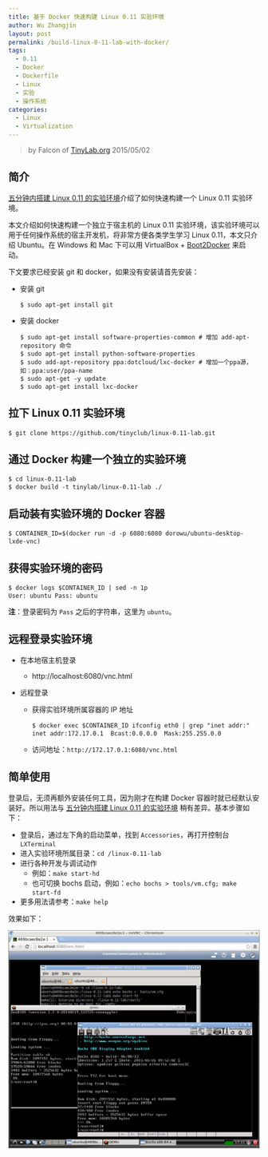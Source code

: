 ```yaml
---
title: 基于 Docker 快速构建 Linux 0.11 实验环境
author: Wu Zhangjin
layout: post
permalink: /build-linux-0-11-lab-with-docker/
tags:
  - 0.11
  - Docker
  - Dockerfile
  - Linux
  - 实验
  - 操作系统
categories:
  - Linux
  - Virtualization
---
```


> by Falcon of [TinyLab.org][1]
> 2015/05/02


## 简介

[五分钟内搭建 Linux 0.11 的实验环境][2]介绍了如何快速构建一个 Linux 0.11 实验环境。

本文介绍如何快速构建一个独立于宿主机的 Linux 0.11 实验环境，该实验环境可以用于任何操作系统的宿主开发机，将非常方便各类学生学习 Linux 0.11，本文只介绍 Ubuntu。在 Windows 和 Mac 下可以用 VirtualBox + [Boot2Docker][3] 来启动。

下文要求已经安装 git 和 docker，如果没有安装请首先安装：

  * 安装 git

        $ sudo apt-get install git


  * 安装 docker

        $ sudo apt-get install software-properties-common # 增加 add-apt-repository 命令
        $ sudo apt-get install python-software-properties
        $ sudo add-apt-repository ppa:dotcloud/lxc-docker # 增加一个ppa源，如：ppa:user/ppa-name
        $ sudo apt-get -y update
        $ sudo apt-get install lxc-docker


## 拉下 Linux 0.11 实验环境

    $ git clone https://github.com/tinyclub/linux-0.11-lab.git


## 通过 Docker 构建一个独立的实验环境

    $ cd linux-0.11-lab
    $ docker build -t tinylab/linux-0.11-lab ./


## 启动装有实验环境的 Docker 容器

    $ CONTAINER_ID=$(docker run -d -p 6080:6080 dorowu/ubuntu-desktop-lxde-vnc)


## 获得实验环境的密码

    $ docker logs $CONTAINER_ID | sed -n 1p
    User: ubuntu Pass: ubuntu


**注**：登录密码为 `Pass` 之后的字符串，这里为 `ubuntu`。

## 远程登录实验环境

  * 在本地宿主机登录
      * http://localhost:6080/vnc.html

  * 远程登录

      * 获得实验环境所属容器的 IP 地址

            $ docker exec $CONTAINER_ID ifconfig eth0 | grep "inet addr:"
            inet addr:172.17.0.1  Bcast:0.0.0.0  Mask:255.255.0.0


      * 访问地址：`http://172.17.0.1:6080/vnc.html`

## 简单使用

登录后，无须再额外安装任何工具，因为刚才在构建 Docker 容器时就已经默认安装好。所以用法与 [五分钟内搭建 Linux 0.11 的实验环境][2] 稍有差异。基本步骤如下：

  * 登录后，通过左下角的启动菜单，找到 `Accessories`，再打开控制台 `LXTerminal`
  * 进入实验环境所属目录：`cd /linux-0.11-lab`
  * 进行各种开发与调试动作
      * 例如：`make start-hd`
      * 也可切换 bochs 启动，例如：`echo bochs > tools/vm.cfg; make start-fd`
  * 更多用法请参考：`make help`

效果如下：

![Linux 0.11 Lab with Docker][4]





 [1]: http://tinylab.org
 [2]: /take-5-minutes-to-build-linux-0-11-experiment-envrionment/
 [3]: http://boot2docker.io/
 [4]: /wp-content/uploads/2015/05/linux-0.11-lab-with-docker-vncserver+novnc.jpg
